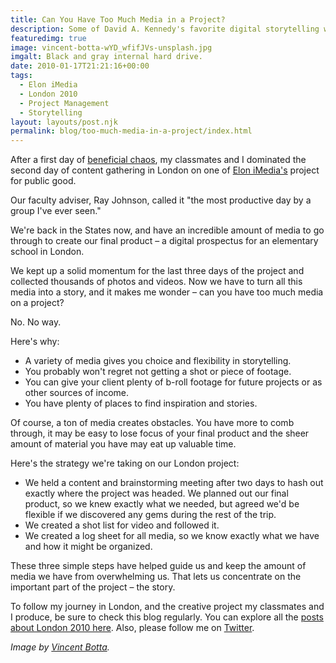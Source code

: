```yaml
---
title: Can You Have Too Much Media in a Project?
description: Some of David A. Kennedy's favorite digital storytelling websites.
featuredimg: true
image: vincent-botta-wYD_wfifJVs-unsplash.jpg
imgalt: Black and gray internal hard drive.
date: 2010-01-17T21:21:16+00:00
tags:
  - Elon iMedia
  - London 2010
  - Project Management
  - Storytelling
layout: layouts/post.njk
permalink: blog/too-much-media-in-a-project/index.html
---
```


After a first day of [beneficial chaos](http://davidakennedy.com/2010/01/11/why-chaos-can-make-a-storytelling-project-work/), my classmates and I dominated the second day of content gathering in London on one of [Elon iMedia's](http://www.elon.edu/e-web/academics/communications/interactive_media/) project for public good.

Our faculty adviser, Ray Johnson, called it "the most productive day by a group I've ever seen."

We're back in the States now, and have an incredible amount of media to go through to create our final product – a digital prospectus for an elementary school in London.

We kept up a solid momentum for the last three days of the project and collected thousands of photos and videos. Now we have to turn all this media into a story, and it makes me wonder – can you have too much media on a project?

No. No way.

Here's why:

  * A variety of media gives you choice and flexibility in storytelling.
  * You probably won't regret not getting a shot or piece of footage.
  * You can give your client plenty of b-roll footage for future projects or as other sources of income.
  * You have plenty of places to find inspiration and stories.

Of course, a ton of media creates obstacles. You have more to comb through, it may be easy to lose focus of your final product and the sheer amount of material you have may eat up valuable time.

Here's the strategy we're taking on our London project:

  * We held a content and brainstorming meeting after two days to hash out exactly where the project was headed. We planned out our final product, so we knew exactly what we needed, but agreed we'd be flexible if we discovered any gems during the rest of the trip.
  * We created a shot list for video and followed it.
  * We created a log sheet for all media, so we know exactly what we have and how it might be organized.

These three simple steps have helped guide us and keep the amount of media we have from overwhelming us. That lets us concentrate on the important part of the project – the story.

To follow my journey in London, and the creative project my classmates and I produce, be sure to check this blog regularly. You can explore all the [posts about London 2010 here](http://davidakennedy.com/tag/london-2010/). Also, please follow me on [Twitter](http://twitter.com/DavidAKennedy).

_Image by [Vincent Botta](https://unsplash.com/photos/wYD_wfifJVs)._
